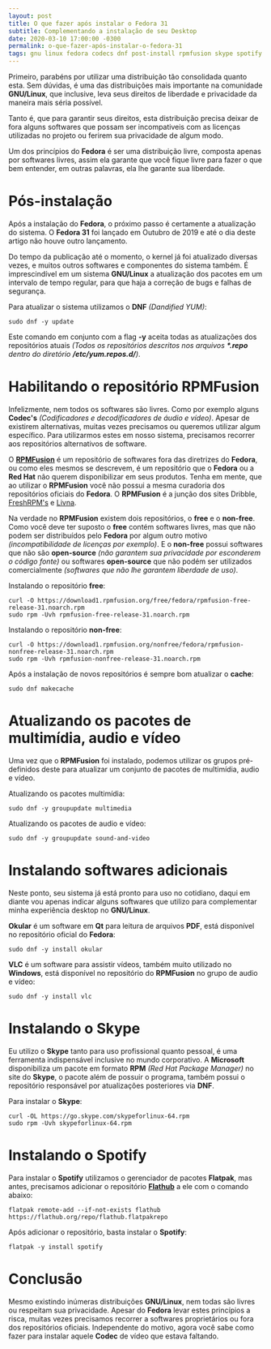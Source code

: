 ```yaml
---
layout: post
title: O que fazer após instalar o Fedora 31
subtitle: Complementando a instalação de seu Desktop
date: 2020-03-10 17:00:00 -0300
permalink: o-que-fazer-após-instalar-o-fedora-31
tags: gnu linux fedora codecs dnf post-install rpmfusion skype spotify
---
```


Primeiro, parabéns por utilizar uma distribuição tão consolidada quanto esta. Sem dúvidas, é uma das distribuições mais importante na comunidade **GNU/Linux**, que inclusive, leva seus direitos de liberdade e privacidade da maneira mais séria possível. 

Tanto é, que para garantir seus direitos, esta distribuição precisa deixar de fora alguns softwares que possam ser incompativeis com as licenças utilizadas no projeto ou ferirem sua privacidade de algum modo. 

Um dos princípios do **Fedora** é ser uma distribuição livre, composta apenas por softwares livres, assim ela garante que você fique livre para fazer o que bem entender, em outras palavras, ela lhe garante sua liberdade.

# Pós-instalação

Após a instalação do **Fedora**, o próximo passo é certamente a atualização do sistema. O **Fedora 31** foi lançado em Outubro de 2019 e até o dia deste artigo não houve outro lançamento.

Do tempo da publicação até o momento, o kernel já foi atualizado diversas vezes, e muitos outros softwares e componentes do sistema também. É imprescindível em um sistema **GNU/Linux** a atualização dos pacotes em um intervalo de tempo regular, para que haja a correção de bugs e falhas de segurança.

Para atualizar o sistema utilizamos o **DNF** *(Dandified YUM)*:

```
sudo dnf -y update
```

Este comando em conjunto com a flag **-y** aceita todas as atualizações dos repositórios atuais *(Todos os repositórios descritos nos arquivos **\*.repo** dentro do diretório **/etc/yum.repos.d/**)*.

# Habilitando o repositório RPMFusion

Infelizmente, nem todos os softwares são livres. Como por exemplo alguns **Codec's** *(Codificadores e decodificadores de áudio e vídeo)*. Apesar de existirem alternativas, muitas vezes precisamos ou queremos utilizar algum específico. Para utilizarmos estes em nosso sistema, precisamos recorrer aos repositórios alternativos de software. 

O **[RPMFusion]** é um repositório de softwares fora das diretrizes do **Fedora**, ou como eles mesmos se descrevem, é um repositório que o **Fedora** ou a **Red Hat** não querem disponibilizar em seus produtos. Tenha em mente, que ao utilizar o **RPMFusion** você não possui a mesma curadoria dos repositórios oficiais do **Fedora**. O **RPMFusion** é a junção dos sites Dribble, [FreshRPM's] e [Livna].

Na verdade no **RPMFusion** existem dois repositórios, o **free** e o **non-free**. Como você deve ter suposto o **free** contém softwares livres, mas que não podem ser distribuídos pelo **Fedora** por algum outro motivo *(incompatibilidade de licenças por exemplo)*. E o **non-free** possui softwares que não são **open-source** *(não garantem sua privacidade por esconderem o código fonte)* ou softwares **open-source** que não podém ser utilizados comercialmente *(softwares que não lhe garantem liberdade de uso)*.

Instalando o repositório **free**:

```
curl -O https://download1.rpmfusion.org/free/fedora/rpmfusion-free-release-31.noarch.rpm
sudo rpm -Uvh rpmfusion-free-release-31.noarch.rpm
```

Instalando o repositório **non-free**:

```
curl -O https://download1.rpmfusion.org/nonfree/fedora/rpmfusion-nonfree-release-31.noarch.rpm
sudo rpm -Uvh rpmfusion-nonfree-release-31.noarch.rpm
```

Após a instalação de novos repositórios é sempre bom atualizar o **cache**:

```
sudo dnf makecache
```

# Atualizando os pacotes de multimídia, audio e vídeo

Uma vez que o **RPMFusion** foi instalado, podemos utilizar os grupos pré-definidos deste para atualizar um conjunto de pacotes de multimídia, audio e vídeo.

Atualizando os pacotes multimídia:

```
sudo dnf -y groupupdate multimedia
```

Atualizando os pacotes de audio e vídeo:

```
sudo dnf -y groupupdate sound-and-video
```

# Instalando softwares adicionais

Neste ponto, seu sistema já está pronto para uso no cotidiano, daqui em diante vou apenas indicar alguns softwares que utilizo para complementar minha experiência desktop no **GNU/Linux**.

**Okular** é um software em **Qt** para leitura de arquivos **PDF**, está disponível no repositório oficial do **Fedora**:

```
sudo dnf -y install okular
```

**VLC** é um software para assistir vídeos, também muito utilizado no **Windows**, está disponível no repositório do **RPMFusion** no grupo de audio e vídeo:

```
sudo dnf -y install vlc
```

# Instalando o Skype

Eu utilizo o **Skype** tanto para uso profissional quanto pessoal, é uma ferramenta indispensável inclusive no mundo corporativo. A **Microsoft** disponibiliza um pacote em formato **RPM** *(Red Hat Package Manager)* no site do **Skype**, o pacote além de possuir o programa, também possui o repositório responsável por atualizações posteriores via **DNF**.

Para instalar o **Skype**:

```
curl -OL https://go.skype.com/skypeforlinux-64.rpm
sudo rpm -Uvh skypeforlinux-64.rpm
```

# Instalando o Spotify

Para instalar o **Spotify** utilizamos o gerenciador de pacotes **Flatpak**, mas antes, precisamos adicionar o repositório **[Flathub]** a ele com o comando abaixo:

```
flatpak remote-add --if-not-exists flathub https://flathub.org/repo/flathub.flatpakrepo
```

Após adicionar o repositório, basta instalar o **Spotify**:

```
flatpak -y install spotify
``` 

# Conclusão

Mesmo existindo inúmeras distribuições **GNU/Linux**, nem todas são livres ou respeitam sua privacidade. Apesar do **Fedora** levar estes princípios a risca, muitas vezes precisamos recorrer a softwares proprietários ou fora dos repositórios oficiais. Independente do motivo, agora você sabe como fazer para instalar aquele **Codec** de vídeo que estava faltando. 

[Flathub]: https://flathub.org/
[Livna]: http://rpm.livna.org/
[RPMFusion]: https://rpmfusion.org/
[FreshRPM's]: https://freshrpms.net/